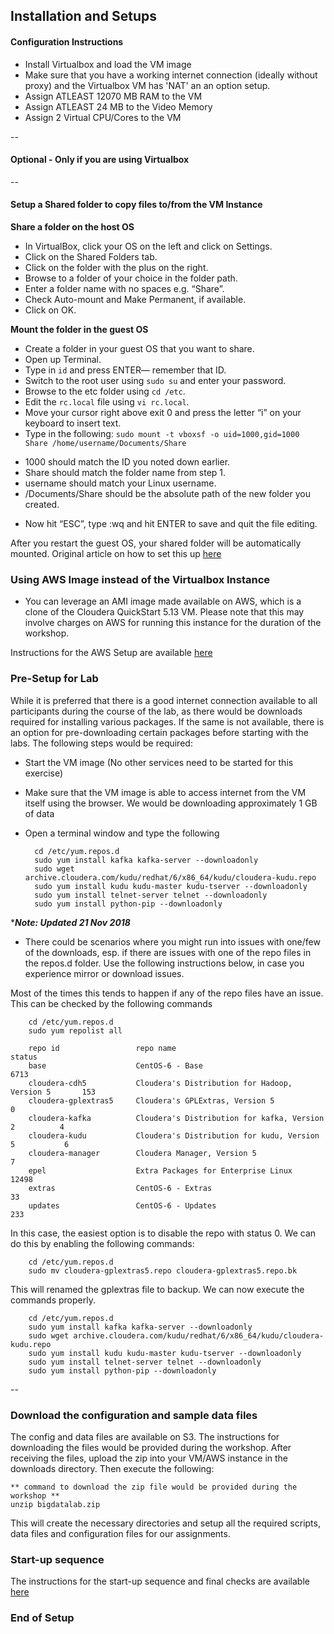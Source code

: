 ## Installation and Setups

#### Configuration Instructions
* Install Virtualbox and load the VM image
* Make sure that you have a working internet connection (ideally without proxy) and the Virtualbox VM has 'NAT' an an option setup. 
* Assign ATLEAST 12070 MB RAM to the VM
* Assign ATLEAST 24 MB to the Video Memory
* Assign 2 Virtual CPU/Cores to the VM

--
#### Optional - Only if you are using Virtualbox ####
--
#### Setup a Shared folder to copy files to/from the VM Instance

**Share a folder on the host OS**  
* In VirtualBox, click your OS on the left and click on Settings.  
* Click on the Shared Folders tab.  
* Click on the folder with the plus on the right.  
* Browse to a folder of your choice in the folder path.  
* Enter a folder name with no spaces e.g. “Share”.  
* Check Auto-mount and Make Permanent, if available.  
* Click on OK.  

**Mount the folder in the guest OS**  
* Create a folder in your guest OS that you want to share.  
* Open up Terminal.  
* Type in `id` and press ENTER— remember that ID.  
* Switch to the root user using `sudo su` and enter your password.  
* Browse to the etc folder using `cd /etc`.  
* Edit the `rc.local` file using `vi rc.local`.  
* Move your cursor right above exit 0 and press the letter “i” on your keyboard to insert text.  
* Type in the following: `sudo mount -t vboxsf -o uid=1000,gid=1000 Share /home/username/Documents/Share`

- 1000 should match the ID you noted down earlier.  
- Share should match the folder name from step 1.  
- username should match your Linux username.  
- /Documents/Share should be the absolute path of the new folder you created.  
* Now hit “ESC”, type :wq and hit ENTER to save and quit the file editing.  

After you restart the guest OS, your shared folder will be automatically mounted. 
Original article on how to set this up [here](https://ryansechrest.com/2012/10/permanently-share-a-folder-between-host-mac-and-guest-linux-os-using-virtualbox/)

### Using AWS Image instead of the Virtualbox Instance

* You can leverage an AMI image made available on AWS, which is a clone of the Cloudera QuickStart 5.13 VM. Please note that this may involve charges on AWS for running this instance for the duration of the workshop. 

Instructions for the AWS Setup are available [here](https://github.com/wahyubudiman/HadoopLab/blob/master/01-Setup/AWS%20Setup.MD)

### Pre-Setup for Lab

While it is preferred that there is a good internet connection available to all participants during the course of the lab, as there would be downloads required for installing various packages. If the same is not available, there is an option for pre-downloading certain packages before starting with the labs. The following steps would be required:

* Start the VM image (No other services need to be started for this exercise)
* Make sure that the VM image is able to access internet from the VM itself using the browser. We would be downloading approximately 1 GB of data
* Open a terminal window and type the following

		cd /etc/yum.repos.d
		sudo yum install kafka kafka-server --downloadonly
		sudo wget archive.cloudera.com/kudu/redhat/6/x86_64/kudu/cloudera-kudu.repo
		sudo yum install kudu kudu-master kudu-tserver --downloadonly
		sudo yum install telnet-server telnet --downloadonly
		sudo yum install python-pip --downloadonly
		
****Note: Updated 21 Nov 2018***

* There could be scenarios where you might run into issues with one/few of the downloads, esp. if there are issues with one of the repo files in the repos.d folder. Use the following instructions below, in case you experience mirror or download issues. 

Most of the times this tends to happen if any of the repo files have an issue. This can be checked by the following commands

		cd /etc/yum.repos.d
		sudo yum repolist all

		repo id                 repo name                                         status
		base                    CentOS-6 - Base                                    6713
		cloudera-cdh5           Cloudera's Distribution for Hadoop, Version 5       153
		cloudera-gplextras5     Cloudera's GPLExtras, Version 5                       0
		cloudera-kafka          Cloudera's Distribution for kafka, Version 2          4
		cloudera-kudu           Cloudera's Distribution for kudu, Version 5           6
		cloudera-manager        Cloudera Manager, Version 5                           7
		epel                    Extra Packages for Enterprise Linux               12498
		extras                  CentOS-6 - Extras                                    33
		updates                 CentOS-6 - Updates                                  233

In this case, the easiest option is to disable the repo with status 0. We can do this by enabling the following commands:

		cd /etc/yum.repos.d
		sudo mv cloudera-gplextras5.repo cloudera-gplextras5.repo.bk
		
This will renamed the gplextras file to backup. We can now execute the commands properly. 

		cd /etc/yum.repos.d
		sudo yum install kafka kafka-server --downloadonly
		sudo wget archive.cloudera.com/kudu/redhat/6/x86_64/kudu/cloudera-kudu.repo
		sudo yum install kudu kudu-master kudu-tserver --downloadonly
		sudo yum install telnet-server telnet --downloadonly
		sudo yum install python-pip --downloadonly
		
-- 

### Download the configuration and sample data files

The config and data files are available on S3. The instructions for downloading the files would be provided during the workshop. After receiving the files, upload the zip into your VM/AWS instance in the downloads directory. Then execute the following:

	** command to download the zip file would be provided during the workshop **
	unzip bigdatalab.zip

This will create the necessary directories and setup all the required scripts, data files and configuration files for our assignments.

### Start-up sequence

The instructions for the start-up sequence and final checks are available [here](https://github.com/wahyubudiman/HadoopLab/blob/master/01-Setup/Startup.MD)

### End of Setup
